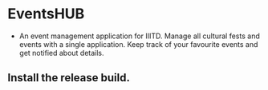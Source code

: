 # EventsHUB

* An event management application for IIITD. Manage all cultural fests and events with a single application. Keep track of your favourite events and get notified about details.

## Install the release build.
